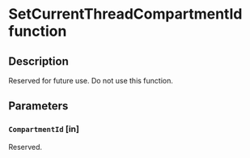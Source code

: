 # SetCurrentThreadCompartmentId function

## Description

Reserved for future use. Do not use this function.

## Parameters

### `CompartmentId` [in]

Reserved.